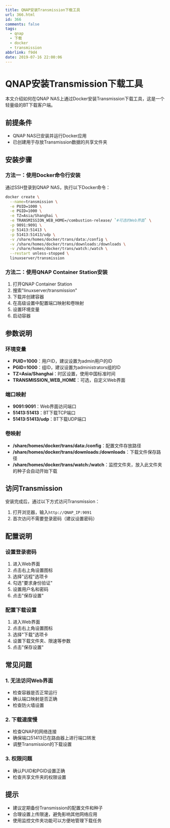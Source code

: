 ```yaml
---
title: QNAP安装Transmission下载工具
url: 366.html
id: 366
comments: false
tags:
  - qnap
  - 下载
  - docker
  - transmission
abbrlink: f9d4
date: 2019-07-16 22:00:06
---
```


# QNAP安装Transmission下载工具

本文介绍如何在QNAP NAS上通过Docker安装Transmission下载工具，这是一个轻量级的BT下载客户端。

## 前提条件

- QNAP NAS已安装并运行Docker应用
- 已创建用于存放Transmission数据的共享文件夹

## 安装步骤

### 方法一：使用Docker命令行安装

通过SSH登录到QNAP NAS，执行以下Docker命令：

```bash
docker create \
  --name=transmission \
  -e PUID=1000 \
  -e PGID=1000 \
  -e TZ=Asia/Shanghai \
  -e TRANSMISSION_WEB_HOME=/combustion-release/ `#可选的Web界面` \
  -p 9091:9091 \
  -p 51413:51413 \
  -p 51413:51413/udp \
  -v /share/homes/docker/trans/data:/config \
  -v /share/homes/docker/trans/downloads:/downloads \
  -v /share/homes/docker/trans/watch:/watch \
  --restart unless-stopped \
  linuxserver/transmission
```

### 方法二：使用QNAP Container Station安装

1. 打开QNAP Container Station
2. 搜索"linuxserver/transmission"
3. 下载并创建容器
4. 在高级设置中配置端口映射和卷映射
5. 设置环境变量
6. 启动容器

## 参数说明

### 环境变量

- **PUID=1000**：用户ID，建议设置为admin用户的ID
- **PGID=1000**：组ID，建议设置为administrators组的ID
- **TZ=Asia/Shanghai**：时区设置，使用中国标准时间
- **TRANSMISSION_WEB_HOME**：可选，自定义Web界面

### 端口映射

- **9091:9091**：Web界面访问端口
- **51413:51413**：BT下载TCP端口
- **51413:51413/udp**：BT下载UDP端口

### 卷映射

- **/share/homes/docker/trans/data:/config**：配置文件存放路径
- **/share/homes/docker/trans/downloads:/downloads**：下载文件保存路径
- **/share/homes/docker/trans/watch:/watch**：监控文件夹，放入此文件夹的种子会自动开始下载

## 访问Transmission

安装完成后，通过以下方式访问Transmission：

1. 打开浏览器，输入`http://QNAP_IP:9091`
2. 首次访问不需要登录密码（建议设置密码）

## 配置说明

### 设置登录密码

1. 进入Web界面
2. 点击右上角设置图标
3. 选择"远程"选项卡
4. 勾选"要求身份验证"
5. 设置用户名和密码
6. 点击"保存设置"

### 配置下载设置

1. 进入Web界面
2. 点击右上角设置图标
3. 选择"下载"选项卡
4. 设置下载文件夹、限速等参数
5. 点击"保存设置"

## 常见问题

### 1. 无法访问Web界面

- 检查容器是否正常运行
- 确认端口映射是否正确
- 检查防火墙设置

### 2. 下载速度慢

- 检查QNAP的网络连接
- 确保端口51413已在路由器上进行端口转发
- 调整Transmission的下载设置

### 3. 权限问题

- 确认PUID和PGID设置正确
- 检查共享文件夹的权限设置

## 提示

- 建议定期备份Transmission的配置文件和种子
- 合理设置上传限速，避免影响其他网络应用
- 使用监控文件夹功能可以方便地管理下载任务
